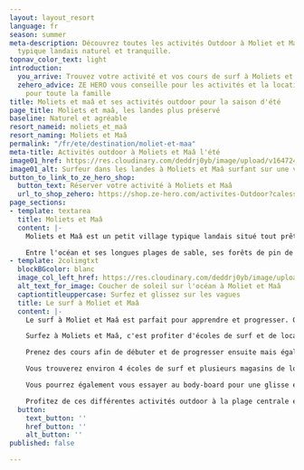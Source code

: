 ```yaml
---
layout: layout_resort
language: fr
season: summer
meta-description: Découvrez toutes les activités Outdoor à Moliet et Maâ. Un village
  typique landais naturel et tranquille.
topnav_color_text: light
introduction:
  you_arrive: Trouvez votre activité et vos cours de surf à Moliets et Maâ
  zehero_advice: ZE HERO vous conseille pour les activités et la location des équipements
    pour toute la famille
title: Moliets et maâ et ses activités outdoor pour la saison d'été
page_title: Moliets et maâ, les landes plus préservé
baseline: Naturel et agréable
resort_nameid: moliets_et_maâ
resort_naming: Moliets et Maâ
permalink: "/fr/ete/destination/moliet-et-maa"
meta-title: Activités outdoor à Moliets et Maâ l'été
image01_href: https://res.cloudinary.com/deddrj0yb/image/upload/v1647249587/website/resorts/Moliets/jeffrey-brandjes-9kg6dNrSRak-unsplash.jpg
image01_alt: Surfeur dans les landes à Moliets et Maâ surfant sur une vague
button_to_link_to_ze_hero_shop:
  button_text: Réserver votre activité à Moliets et Maâ
  url_to_shop_zehero: https://shop.ze-hero.com/activites-Outdoor?calessonstype=all&catypegenderlistsummer=all&calessonsactivitytype=Surf&start-date=
page_sections:
- template: textarea
  title: Moliets et Maâ
  content: |-
    Moliets et Maâ est un petit village typique landais situé tout prêt de l'océan. Un petit coin naturel qui bénéficie d'une nature idéal pour séjourner et profiter de la côte Atlantique. Sa réserve naturelle du courant d'Huchet lui donne le nom de l'Amazonie landaise. Découvrez alors une faune et une flore d'exception au sein de cet environnement préservé.

    Entre l'océan et ses longues plages de sable, ses forêts de pin de maritimes et ses étangs, la nature saura vous émerveiller à Moliet et Maâ.
- template: 2colimgtxt
  blockBGcolor: blanc
  image_col_left_href: https://res.cloudinary.com/deddrj0yb/image/upload/v1647249570/website/resorts/Moliets/tim-hufner-LFC4iSvhHNQ-unsplash_1.jpg
  alt_text_for_image: Coucher de soleil sur l'océan à Moliet et Maâ
  captiontitleuppercase: Surfez et glissez sur les vagues
  title: Le surf à Moliet et Maâ
  content: |-
    Le surf à Moliet et Maâ est parfait pour apprendre et progresser. On y retrouve un peu moins de monde que sur les spots les plus connus comme Hossegor, Cabreton... Les surfeurs confirmés pourront tout autant surfer des vagues parfaites.

    Surfez à Moliets et Maâ, c'est profiter d'écoles de surf et de location de surf qui se trouvent à proximité de la plage. C'est apprendre et s'initier dans un cadre idéal, à surfer, à réaliser ses 1er take-off. C'est profiter d'un moment de partage dans des cours collectifs ou des moments d'apprentissage plus important lors des cours privés de surf à Moliets et Maâ.

    Prenez des cours afin de débuter et de progresser ensuite mais également pour vous perfectionner dans le surf et réaliser de nouvelles figures, de nouvelles sensations sur les vagues.

    Vous trouverez environ 4 écoles de surf et plusieurs magasins de location de surf et de combinaison à Moliets et Maâ.

    Vous pourrez également vous essayer au body-board pour une glisse encore plus près de la vague. Mais également le Stand Up Paddle, pour une glisse différente sur les vagues ou simplement pour réaliser des balades et des randonnées.

    Profitez de ces différentes activités outdoor à la plage centrale et la plage chêne et lièges à Moliets.
  button:
    text_button: ''
    href_button: ''
    alt_button: ''
published: false

---
```

